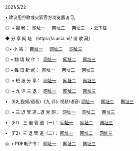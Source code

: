 <p>2021/5/22
<p>• 建议用谷歌或火狐官方浏览器访问。
<p>◎  • 视 频： 
<a href="http://gbc.shirokuriwaki.com/" target="_blank">网址一</a> 　 
<a href="http://gcn.shirokuriwaki.com/" target="_blank">网址二</a> 　 
<a href="http://gae.shirokuriwaki.com/b.html" target="_blank">网址三</a>
<a href="https://yadi.sk/d/d0sUeAOpal3njw" target="_blank">　• 云下载 </a></p>
<p>◆ 分 享 网 址 <a href="http://gae.shirokuriwaki.com/a.html"></a>（https://a.acci.ml/ 请 收 藏） </p>

<p>◎•  小 站：  
<a href="http://gbc.shirokuriwaki.com/f.html" target="_blank">网址一</a> 　 
<a href="http://gcn.shirokuriwaki.com/h.html" target="_blank">网址二</a> 　 
<a href="http://gae.shirokuriwaki.com/k/" target="_blank">网址三</a></p><p>

<p>◎  • 翻 墙 软 件 ：  
<a href="http://gbc.shirokuriwaki.com/ff/" target="_blank">网址一</a> 　 
<a href="http://gcn.shirokuriwaki.com/s/read/a1_nd.html" target="_blank">网址二</a> 　 
<a href="http://gae.shirokuriwaki.com/ff/index.html" target="_blank">网址三</a></p>
<p>◎  • 每 日 新 闻：  
<a href="http://gbc.shirokuriwaki.com/day/" target="_blank">网址一</a> 　 
<a href="http://gcn.shirokuriwaki.com/day/" target="_blank">网址二</a> 　 
<a href="http://gae.shirokuriwaki.com/day/index.html" target="_blank">网址三</a></p>
<p>◎   • 短 波 分 享：  
<a href="http://gbc.shirokuriwaki.com/h/" target="_blank">网址一</a> 　 
<a href="http://gcn.shirokuriwaki.com/h/" target="_blank">网址二</a> 　 
<a href="http://gae.shirokuriwaki.com/h/index.html" target="_blank">网址三</a></p>
<p>◎   • 九 评.三 退：  
<a href="http://gbc.shirokuriwaki.com/t/" target="_blank">网址一</a> 　 
<a href="http://gcn.shirokuriwaki.com/v2/index.html" target="_blank">网址二</a> 　 
<a href="http://gae.shirokuriwaki.com/tt/index.html" target="_blank">网址三</a> 　</p>
<p>  • （E2_视频/语音）《九 评》视频/语音: 
<a href="http://gbc.shirokuriwaki.com/7738.html" target="_blank">网址一</a> 　 
<a href="http://gcn.shirokuriwaki.com/7614.html" target="_blank">网址二</a> 　 
<a href="http://gae.shirokuriwaki.com/7633.html" target="_blank">网址三</a></p>
<p>◎   • 三 退 管 道...退 党 网：  
<a href="http://gbc.shirokuriwaki.com/go/td1.html" target="_blank">网址一</a> 　 
<a href="http://gcn.shirokuriwaki.com/go/td2.html" target="_blank">网址二</a> 　 
<a href="http://gae.shirokuriwaki.com/go/td3.html" target="_blank">网址三</a></p>
<p>  • （F1） 三 退 管 道（一）： 
<a href="http://gbc.shirokuriwaki.com/dd/" target="_blank">网址一</a> 　 
<a href="http://gcn.shirokuriwaki.com/s/read/a1_tdx.html" target="_blank">网址二</a> 　 
<a href="http://gae.shirokuriwaki.com/dd/" target="_blank">网址三</a></p>
<p>  • （F2）三 退 管 道（二）： 
<a href="http://gcn.shirokuriwaki.com/d/" target="_blank">网址一</a> 　 
<a href="http://gbc.shirokuriwaki.com/d/index.html" target="_blank">网址二</a> 　 
<a href="http://gae.shirokuriwaki.com/d/" target="_blank">网址三</a></p>
<p>◎   • PDF电子书：  
<a href="http://gbc.shirokuriwaki.com/p/" target="_blank">网址一</a> 　 
<a href="http://gcn.shirokuriwaki.com/p/index.html" target="_blank">网址二</a> 　 
<a href="http://gae.shirokuriwaki.com/p/" target="_blank">网址三</a></p>
